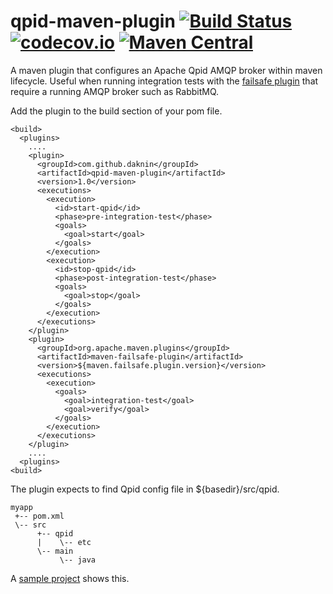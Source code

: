 # qpid-maven-plugin [![Build Status](https://travis-ci.org/daknin/qpid-maven-plugin.svg?branch=master)](https://travis-ci.org/daknin/qpid-maven-plugin) [![codecov.io](https://codecov.io/github/daknin/qpid-maven-plugin/coverage.svg?branch=master)](https://codecov.io/github/daknin/qpid-maven-plugin?branch=master) [![Maven Central](https://maven-badges.herokuapp.com/maven-central/com.github.daknin/qpid-maven-plugin/badge.svg?style=plastic)](https://maven-badges.herokuapp.com/maven-central/com.github.daknin/qpid-maven-plugin)

A maven plugin that configures an Apache Qpid AMQP broker within maven lifecycle. Useful when running integration tests with the [failsafe plugin](https://maven.apache.org/surefire/maven-failsafe-plugin/) that require a running AMQP broker such as RabbitMQ.

Add the plugin to the build section of your pom file.

```
<build>
  <plugins>
    ....
  	<plugin>
      <groupId>com.github.daknin</groupId>
      <artifactId>qpid-maven-plugin</artifactId>
      <version>1.0</version>
      <executions>
        <execution>
          <id>start-qpid</id>
          <phase>pre-integration-test</phase>
          <goals>
            <goal>start</goal>
          </goals>
        </execution>
        <execution>
          <id>stop-qpid</id>
          <phase>post-integration-test</phase>
          <goals>
            <goal>stop</goal>
          </goals>
        </execution>
      </executions>
    </plugin>
    <plugin>
      <groupId>org.apache.maven.plugins</groupId>
      <artifactId>maven-failsafe-plugin</artifactId>
      <version>${maven.failsafe.plugin.version}</version>
      <executions>
        <execution>
          <goals>
            <goal>integration-test</goal>
            <goal>verify</goal>
          </goals>
        </execution>
      </executions>
    </plugin>
    ....
  <plugins>
<build>
```

The plugin expects to find Qpid config file in ${basedir}/src/qpid. 
```
myapp
 +-- pom.xml
 \-- src
      +-- qpid
      |    \-- etc
      \-- main
           \-- java
```

A [sample project](src/test/resources) shows this.
